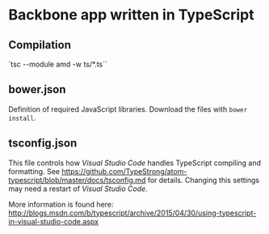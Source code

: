 Backbone app written in TypeScript
==================================

Compilation
-----------

`tsc --module amd -w ts/*.ts``


bower.json
----------

Definition of required JavaScript libraries. Download the files with `bower install`.


tsconfig.json
-------------

This file controls how _Visual Studio Code_ handles TypeScript compiling and formatting.
See https://github.com/TypeStrong/atom-typescript/blob/master/docs/tsconfig.md for details.
Changing this settings may need a restart of _Visual Studio Code_.

More information is found here: 
http://blogs.msdn.com/b/typescript/archive/2015/04/30/using-typescript-in-visual-studio-code.aspx
